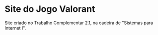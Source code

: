 # Site do Jogo Valorant
 Site criado no Trabalho Complementar 2.1, na cadeira de "Sistemas para Internet I".
